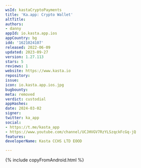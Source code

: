 ```yaml
---
wsId: kastaCryptoPayments
title: 'Ka.app: Crypto Wallet'
altTitle: 
authors:
- danny
appId: io.kasta.app.ios
appCountry: bg
idd: '1621024107'
released: 2022-06-09
updated: 2023-09-27
version: 1.27.113
stars: 5
reviews: 1
website: https://www.kasta.io
repository: 
issue: 
icon: io.kasta.app.ios.jpg
bugbounty: 
meta: removed
verdict: custodial
appHashes: 
date: 2024-03-02
signer: 
twitter: ka_app
social:
- https://t.me/kasta_app
- https://www.youtube.com/channel/UCJHVGV7RzYLSzqckFcGq-jQ
features: 
developerName: Kasta CCHS LTD EOOD

---
```


{% include copyFromAndroid.html %}
